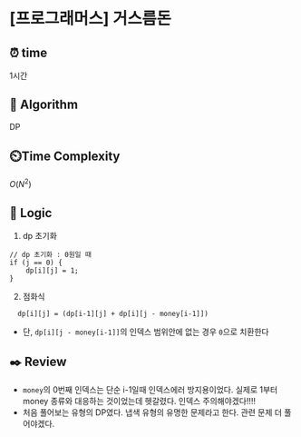 # [프로그래머스] 거스름돈

## ⏰  **time**

1시간

## :pushpin: **Algorithm**

DP

## ⏲️**Time Complexity**

$O(N^2)$

## :round_pushpin: **Logic**
1. dp 초기화
  ```
  // dp 초기화 : 0원일 때
  if (j == 0) {
      dp[i][j] = 1;
  }
  ```

2. 점화식
  ```
    dp[i][j] = (dp[i-1][j] + dp[i][j - money[i-1]])
  ```
- 단, `dp[i][j - money[i-1]]`의 인덱스 범위안에 없는 경우 `0`으로 치환한다
   

## :black_nib: **Review**
- `money`의 0번째 인덱스는 단순 i-1일때 인덱스에러 방지용이었다. 실제로 1부터 money 종류와 대응하는 것이었는데 헷갈렸다. 인덱스 주의해야겠다!!!! 
- 처음 풀어보는 유형의 DP였다. 냅색 유형의 유명한 문제라고 한다. 관련 문제 더 풀어야겠다.
